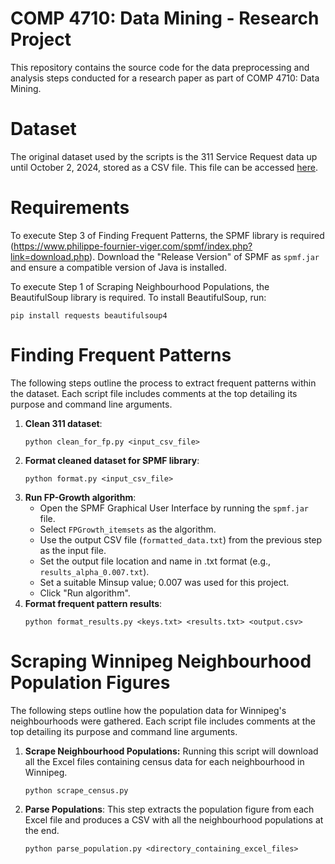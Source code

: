 # COMP 4710: Data Mining - Research Project
This repository contains the source code for the data preprocessing and analysis steps conducted for a research paper as part of COMP 4710: Data Mining.

# Dataset
The original dataset used by the scripts is the 311 Service Request data up until October 2, 2024, stored as a CSV file. This file can be accessed [here](https://drive.google.com/file/d/1eacVh37akPoYrC0frFga439dOGj7VbX3/view?usp=drive_link).

# Requirements
To execute Step 3 of Finding Frequent Patterns, the SPMF library is required (https://www.philippe-fournier-viger.com/spmf/index.php?link=download.php). Download the "Release Version" of SPMF as `spmf.jar` and ensure a compatible version of Java is installed.

To execute Step 1 of Scraping Neighbourhood Populations, the BeautifulSoup library is required.
To install BeautifulSoup, run:
```
pip install requests beautifulsoup4
```

# Finding Frequent Patterns
The following steps outline the process to extract frequent patterns within the dataset. Each script file includes comments at the top detailing its purpose and command line arguments.

1. **Clean 311 dataset**:
   ```
   python clean_for_fp.py <input_csv_file>
   ```
2. **Format cleaned dataset for SPMF library**:
   ```
   python format.py <input_csv_file>
   ```
3. **Run FP-Growth algorithm**:
   - Open the SPMF Graphical User Interface by running the `spmf.jar` file.
   - Select `FPGrowth_itemsets` as the algorithm.
   - Use the output CSV file (`formatted_data.txt`) from the previous step as the input file.
   - Set the output file location and name in .txt format (e.g., `results_alpha_0.007.txt`).
   - Set a suitable Minsup value; 0.007 was used for this project.
   - Click "Run algorithm".
4. **Format frequent pattern results**:
   ```
   python format_results.py <keys.txt> <results.txt> <output.csv>
   ```

# Scraping Winnipeg Neighbourhood Population Figures
The following steps outline how the population data for Winnipeg's neighbourhoods were gathered. Each script file includes comments at the top detailing its purpose and command line arguments.

1. **Scrape Neighbourhood Populations:**
Running this script will download all the Excel files containing census data for each neighbourhood in Winnipeg.
    ```
    python scrape_census.py
    ```
2. **Parse Populations**:
This step extracts the population figure from each Excel file and produces a CSV with all the 
neighbourhood populations at the end.
    ```
    python parse_population.py <directory_containing_excel_files>
    ```
